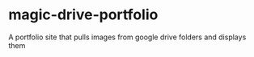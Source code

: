 # magic-drive-portfolio
A portfolio site that pulls images from google drive folders and displays them 
